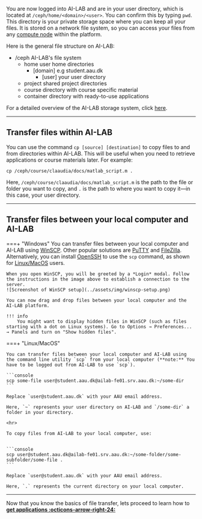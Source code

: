 You are now logged into AI-LAB and are in your user directory, which is located at `/ceph/home/<domain>/<user>`. You can confirm this by typing `pwd`. This directory is your private storage space where you can keep all your files. It is stored on a network file system, so you can access your files from any [compute node](../help-and-resources/glossery.md#compute-nodes) within the platform.

Here is the general file structure on AI-LAB:

<div class="tree">
	<ul>
	<li><i class="fa fa-folder-open"></i> /ceph <span>AI-LAB's file system</span>
		<ul>
		<li><i class="fa fa-folder-open"></i> home <span>user home directories</span>
			<ul>
			<li><i class="fa fa-folder-open"></i> [domain] <span>e.g student.aau.dk</span>
				<ul>
				<li><i class="fa fa-folder"></i> [user] <span>your user directory </span>
				</li>
				</ul>
			</li>
			</ul>
		</li>
		<li><i class="fa fa-folder-open"></i> project <span>shared project directories</span>
		</li>
		<li><i class="fa fa-folder-open"></i> course <span>directory with course specific material</span>
		</li>
		<li><i class="fa fa-folder-open"></i> container <span>directory with ready-to-use applications</span>
		</li>
		</ul>
	</li>
	</ul>
</div>

For a detailed overview of the AI-LAB storage system, click [here](../system-overview/storage.md).

<hr>

## Transfer files within AI-LAB
You can use the command `cp [source] [destination]` to copy files to and from directories within AI-LAB. This will be useful when you need to retrieve applications or course materials later. For example:

```
cp /ceph/course/claaudia/docs/matlab_script.m .
```

Here, `/ceph/course/claaudia/docs/matlab_script.m` is the path to the file or folder you want to copy, and `.` is the path to where you want to copy it—in this case, your user directory.

<hr>

## Transfer files between your local computer and AI-LAB

===+ "Windows"
	You can transfer files between your local computer and AI-LAB using [WinSCP](https://winscp.net/eng/download.php). Other popular solutions are [PuTTY](https://www.putty.org/) and [FileZilla](https://filezilla-project.org/). Alternatively, you can install [OpenSSH](https://learn.microsoft.com/en-us/windows-server/administration/openssh/openssh_install_firstuse?tabs=gui) to use the `scp` command, as shown for [Linux/MacOS](#__tabbed_1_2) users.

	When you open WinSCP, you will be greeted by a *Login* modal. Follow the instructions in the image above to establish a connection to the server.
	![Screenshot of WinSCP setup](../assets/img/winscp-setup.png)
		
	You can now drag and drop files between your local computer and the AI-LAB platform.

	!!! info
		You might want to display hidden files in WinSCP (such as files starting with a dot on Linux systems). Go to Options → Preferences... → Panels and turn on "Show hidden files".

===+ "Linux/MacOS"

	You can transfer files between your local computer and AI-LAB using the command line utility `scp` from your local computer (**note:** You have to be logged out from AI-LAB to use `scp`).

	```console
	scp some-file user@student.aau.dk@ailab-fe01.srv.aau.dk:~/some-dir
	```

	Replace `user@student.aau.dk` with your AAU email address.
	
	Here, `~` represents your user directory on AI-LAB and `/some-dir` a folder in your directory. 

	<hr>

	To copy files from AI-LAB to your local computer, use:


	```console
	scp user@student.aau.dk@ailab-fe01.srv.aau.dk:~/some-folder/some-subfolder/some-file .
	```

	Replace `user@student.aau.dk` with your AAU email address.

	Here, `.` represents the current directory on your local computer.


<hr>

Now that you know the basics of file transfer, lets proceed to learn how to [**get applications :octicons-arrow-right-24:**](getting-applications.md)